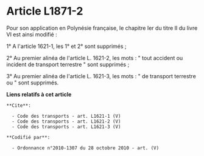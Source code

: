 # Article L1871-2

Pour son application en Polynésie française, le chapitre Ier du titre II du livre VI est ainsi modifié : 

1° A l'article 1621-1, les 1° et 2° sont supprimés ; 

2° Au premier alinéa de l'article L. 1621-2, les mots : " tout accident ou incident de transport terrestre " sont
supprimés ; 

3° Au premier alinéa de l'article L. 1621-3, les mots : " de transport terrestre ou " sont supprimés.

**Liens relatifs à cet article**

	**Cite**:

	  - Code des transports - art. L1621-1 (V)
	  - Code des transports - art. L1621-2 (V)
	  - Code des transports - art. L1621-3 (V)

	**Codifié par**:

	  - Ordonnance n°2010-1307 du 28 octobre 2010 - art. (V)
